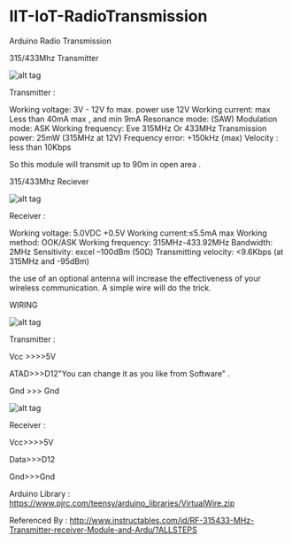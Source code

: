 # IIT-IoT-RadioTransmission
Arduino Radio Transmission

315/433Mhz Transmitter

![alt tag](http://cdn.instructables.com/FU4/UJYA/HM8DG3Q3/FU4UJYAHM8DG3Q3.MEDIUM.jpg)

Transmitter : 

Working voltage: 3V - 12V  fo max. power use 12V
Working current: max  Less than 40mA max , and min 9mA
Resonance mode: (SAW)
Modulation mode: ASK
Working frequency: Eve 315MHz  Or  433MHz 
Transmission power: 25mW (315MHz at 12V)
Frequency error: +150kHz (max)
Velocity :  less than 10Kbps

So this module will transmit up to 90m in open area .



315/433Mhz Reciever 

![alt tag](http://cdn.instructables.com/F8T/43EW/HM8DG3Q4/F8T43EWHM8DG3Q4.MEDIUM.jpg)

Receiver :

Working voltage: 5.0VDC +0.5V
Working current:≤5.5mA max
Working method: OOK/ASK
Working frequency: 315MHz-433.92MHz
Bandwidth: 2MHz
Sensitivity: excel –100dBm (50Ω)
Transmitting velocity: <9.6Kbps (at 315MHz and -95dBm)

the use of an optional antenna will increase the effectiveness of your wireless communication. A simple wire will do the trick.


WIRING

![alt tag](http://cdn.instructables.com/FZH/IW05/HM8DG0TI/FZHIW05HM8DG0TI.MEDIUM.jpg)

Transmitter :

Vcc >>>>5V

ATAD>>>D12"You can change it as you like from Software" .

Gnd >>> Gnd

![alt tag](http://cdn.instructables.com/FIT/MUZG/HM8DG0TF/FITMUZGHM8DG0TF.MEDIUM.jpg)

Receiver :

Vcc>>>>5V

Data>>>D12

Gnd>>>Gnd





Arduino Library : https://www.pjrc.com/teensy/arduino_libraries/VirtualWire.zip

Referenced By : http://www.instructables.com/id/RF-315433-MHz-Transmitter-receiver-Module-and-Ardu/?ALLSTEPS




